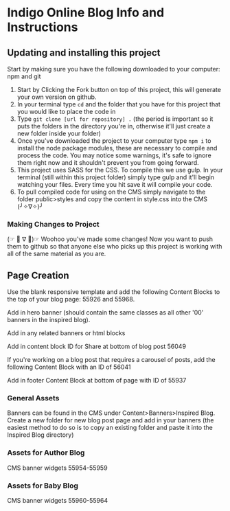 # Indigo Online Blog Info and Instructions

## Updating and installing this project

Start by making sure you have the following downloaded to your computer: npm and git

1. Start by Clicking the Fork button on top of this project, this will generate your own version on github.
2. In your terminal type `cd` and the folder that you have for this project that you would like to place the code in
3. Type `git clone [url for repository] .` (the period is important so it puts the folders in the directory you're in, otherwise it'll just create a new folder inside your folder)
4. Once you've downloaded the project to your computer type `npm i` to install the node package modules, these are necessary to compile and process the code. You may notice some warnings, it's safe to ignore them right now and it shouldn't prevent you from going forward.
5. This project uses SASS for the CSS. To compile this we use gulp. In your terminal (still within this project folder) simply type gulp and it'll begin watching your files. Every time you hit save it will compile your code.
6. To pull compiled code for using on the CMS simply navigate to the folder public>styles and copy the content in style.css into the CMS (╯✧∇✧)╯

### Making Changes to Project

(☞ ﾟ ∇ ﾟ)☞ Woohoo you've made some changes! Now you want to push them to github so that anyone else who picks up this project is working with all of the same material as you are.

## Page Creation

Use the blank responsive template and add the following Content Blocks to the top of your blog page: 55926 and 55968.

Add in hero banner (should contain the same classes as all other '00' banners in the inspired blog).

Add in any related banners or html blocks

Add in content block ID for Share at bottom of blog post 56049

If you're working on a blog post that requires a carousel of posts, add the following Content Block with an ID of 56041

Add in footer Content Block at bottom of page with ID of 55937

### General Assets

Banners can be found in the CMS under Content>Banners>Inspired Blog. Create a new folder for new blog post page and add in your banners (the easiest method to do so is to copy an existing folder and paste it into the Inspired Blog directory)

### Assets for Author Blog

CMS banner widgets 55954-55959

### Assets for Baby Blog

CMS banner widgets 55960-55964
